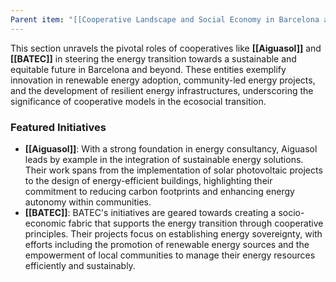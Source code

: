 ```yaml
---
Parent item: "[[Cooperative Landscape and Social Economy in Barcelona and Catalonia]], [[Generalitat de Catalunya]]"
---
```

This section unravels the pivotal roles of cooperatives like **[[Aiguasol]]** and **[[BATEC]]** in steering the energy transition towards a sustainable and equitable future in Barcelona and beyond. These entities exemplify innovation in renewable energy adoption, community-led energy projects, and the development of resilient energy infrastructures, underscoring the significance of cooperative models in the ecosocial transition.

### Featured Initiatives

- **[[Aiguasol]]**: With a strong foundation in energy consultancy, Aiguasol leads by example in the integration of sustainable energy solutions. Their work spans from the implementation of solar photovoltaic projects to the design of energy-efficient buildings, highlighting their commitment to reducing carbon footprints and enhancing energy autonomy within communities.
- **[[BATEC]]**: BATEC's initiatives are geared towards creating a socio-economic fabric that supports the energy transition through cooperative principles. Their projects focus on establishing energy sovereignty, with efforts including the promotion of renewable energy sources and the empowerment of local communities to manage their energy resources efficiently and sustainably.